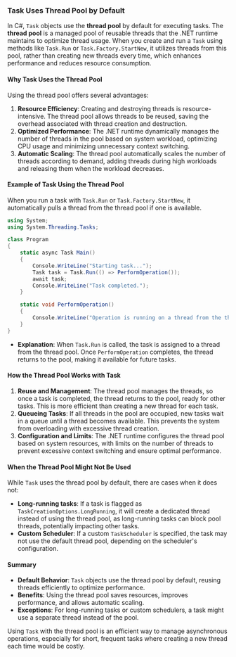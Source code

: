 ### Task Uses Thread Pool by Default

In C#, `Task` objects use the **thread pool** by default for executing tasks. The **thread pool** is a managed pool of reusable threads that the .NET runtime maintains to optimize thread usage. When you create and run a `Task` using methods like `Task.Run` or `Task.Factory.StartNew`, it utilizes threads from this pool, rather than creating new threads every time, which enhances performance and reduces resource consumption.

#### Why Task Uses the Thread Pool

Using the thread pool offers several advantages:
1. **Resource Efficiency**: Creating and destroying threads is resource-intensive. The thread pool allows threads to be reused, saving the overhead associated with thread creation and destruction.
2. **Optimized Performance**: The .NET runtime dynamically manages the number of threads in the pool based on system workload, optimizing CPU usage and minimizing unnecessary context switching.
3. **Automatic Scaling**: The thread pool automatically scales the number of threads according to demand, adding threads during high workloads and releasing them when the workload decreases.

#### Example of Task Using the Thread Pool

When you run a task with `Task.Run` or `Task.Factory.StartNew`, it automatically pulls a thread from the thread pool if one is available.

```csharp
using System;
using System.Threading.Tasks;

class Program
{
    static async Task Main()
    {
        Console.WriteLine("Starting task...");
        Task task = Task.Run(() => PerformOperation());
        await task;
        Console.WriteLine("Task completed.");
    }

    static void PerformOperation()
    {
        Console.WriteLine("Operation is running on a thread from the thread pool.");
    }
}
```

- **Explanation**: When `Task.Run` is called, the task is assigned to a thread from the thread pool. Once `PerformOperation` completes, the thread returns to the pool, making it available for future tasks.

#### How the Thread Pool Works with Task

1. **Reuse and Management**: The thread pool manages the threads, so once a task is completed, the thread returns to the pool, ready for other tasks. This is more efficient than creating a new thread for each task.
2. **Queueing Tasks**: If all threads in the pool are occupied, new tasks wait in a queue until a thread becomes available. This prevents the system from overloading with excessive thread creation.
3. **Configuration and Limits**: The .NET runtime configures the thread pool based on system resources, with limits on the number of threads to prevent excessive context switching and ensure optimal performance.

#### When the Thread Pool Might Not Be Used

While `Task` uses the thread pool by default, there are cases when it does not:
- **Long-running tasks**: If a task is flagged as `TaskCreationOptions.LongRunning`, it will create a dedicated thread instead of using the thread pool, as long-running tasks can block pool threads, potentially impacting other tasks.
- **Custom Scheduler**: If a custom `TaskScheduler` is specified, the task may not use the default thread pool, depending on the scheduler's configuration.

#### Summary

- **Default Behavior**: `Task` objects use the thread pool by default, reusing threads efficiently to optimize performance.
- **Benefits**: Using the thread pool saves resources, improves performance, and allows automatic scaling.
- **Exceptions**: For long-running tasks or custom schedulers, a task might use a separate thread instead of the pool.

Using `Task` with the thread pool is an efficient way to manage asynchronous operations, especially for short, frequent tasks where creating a new thread each time would be costly.
